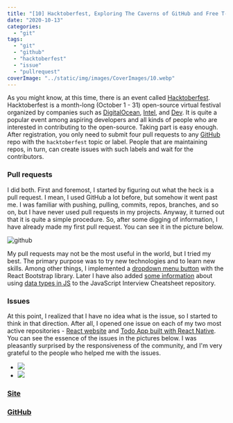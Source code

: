 ```yaml
---
title: "[10] Hacktoberfest, Exploring The Caverns of GitHub and Free T-Shirts"
date: "2020-10-13"
categories:
  - "git"
tags:
  - "git"
  - "github"
  - "hacktoberfest"
  - "issue"
  - "pullrequest"
coverImage: "../static/img/images/CoverImages/10.webp"
---
```


As you might know, at this time, there is an event called [Hacktoberfest](https://hacktoberfest.digitalocean.com/). Hacktoberfest is a month-long (October 1 - 31) open-source virtual festival organized by companies such as [DigitalOcean](https://www.digitalocean.com/), [Intel](https://www.intel.com/content/www/us/en/homepage.html), and [Dev](https://dev.to/villivald). It is quite a popular event among aspiring developers and all kinds of people who are interested in contributing to the open-source. Taking part is easy enough. After registration, you only need to submit four pull requests to any [GitHub](https://github.com/villivald) repo with the `hacktoberfest` topic or label. People that are maintaining repos, in turn, can create issues with such labels and wait for the contributors.

### Pull requests

I did both. First and foremost, I started by figuring out what the heck is a pull request. I mean, I used GitHub a lot before, but somehow it went past me. I was familiar with pushing, pulling, commits, repos, branches, and so on, but I have never used pull requests in my projects. Anyway, it turned out that it is quite a simple procedure. So, after some digging of information, I have already made my first pull request. You can see it in the picture below.

![github](https://reverent-carson-67c52e.netlify.app/static/img/images/10/Screenshot-2020-10-13-at-16.55.41.png)

My pull requests may not be the most useful in the world, but I tried my best. The primary purpose was to try new technologies and to learn new skills. Among other things, I implemented a [dropdown menu button](https://github.com/imyjimmy/hacktoberfest-app/commit/56b8f75d8cb30dd1dc79112b6afda6e06b61ddd5) with the React Bootstrap library. Later I have also added [some information](https://github.com/GHATAK123/Javascript-Interview-Cheatsheet/commit/2a8769b87dff9b43120e3560119cc5ced00a0861) about using [data types in JS](https://www.create-react-app.com/posts/2020-06-15-javascript-data-types/) to the JavaScript Interview Cheatsheet repository.

### Issues

At this point, I realized that I have no idea what is the issue, so I started to think in that direction. After all, I opened one issue on each of my two most active repositories - [React website](https://github.com/villivald/proj_react_2020) and [Todo App built with React Native](https://github.com/villivald/todo_app_react_native_2020). You can see the essence of the issues in the pictures below. I was pleasantly surprised by the responsiveness of the community, and I'm very grateful to the people who helped me with the issues.

- ![](https://reverent-carson-67c52e.netlify.app/static/img/images/10/Screenshot-2020-10-13-at-17.15.19.png)
- ![](https://reverent-carson-67c52e.netlify.app/static/img/images/10/Screenshot-2020-10-13-at-17.15.41.png)

### [Site](https://villivald.com/)

### [GitHub](https://github.com/villivald)
